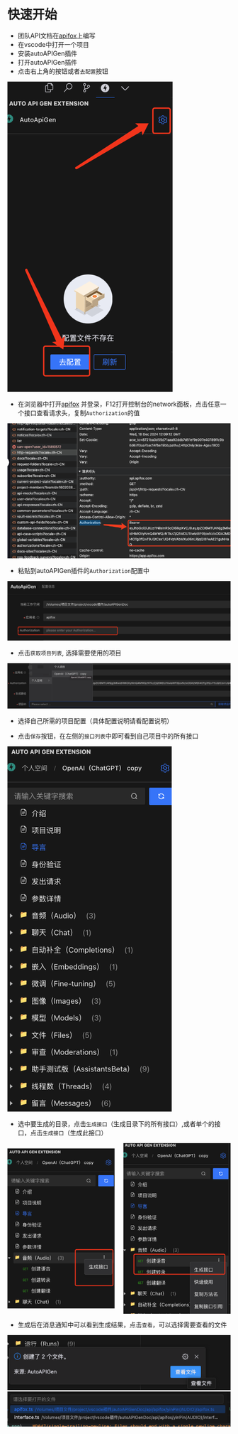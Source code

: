 <!--
 * @FilePath: /autoAPIGenDoc/docs/guide/quickstart.md
 * @Description: 
-->
# 快速开始

- 团队API文档在[apifox](https://app.apifox.com)上编写
- 在vscode中打开一个项目
- 安装autoAPIGen插件
- 打开autoAPIGen插件
- 点击右上角的按钮或者`去配置`按钮

![alt text](./img/image1.png)

- 在浏览器中打开[apifox](https://app.apifox.com) 并登录，F12打开控制台的network面板，点击任意一个接口查看请求头，复制`Authorization`的值

![alt text](./img/image2.png)

- 粘贴到autoAPIGen插件的`Authorization`配置中

![alt text](./img/image3.png)

- 点击`获取项目列表`, 选择需要使用的项目

![alt text](./img/image4.png)

- 选择自己所需的项目配置（具体配置说明请看配置说明）

- 点击`保存`按钮，在左侧的`接口列表`中即可看到自己项目中的所有接口

![alt text](./img/image5.png)

- 选中要生成的目录，点击`生成接口`（生成目录下的所有接口）,或者单个的接口，点击`生成接口`（生成此接口）

<div style="display: flex; justify-content: space-between; align-items: center;">
  <img src="./img/image6.png" alt="alt text" style="width: 48%;" />
  <img src="./img/image7.png" alt="alt text" style="width: 48%;" />
</div>

- 生成后在消息通知中可以看到生成结果，点击`查看`，可以选择需要查看的文件

![alt text](./img/image8.png)  ![alt text](./img/image9.png)
